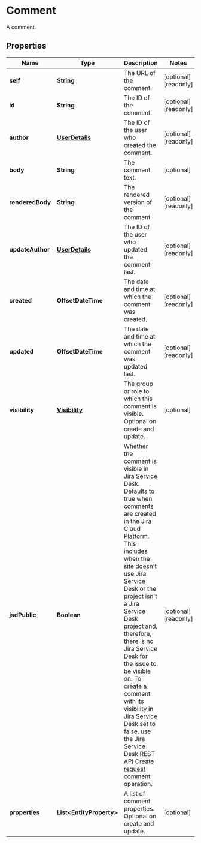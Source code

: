 

# Comment

A comment.

## Properties

Name | Type | Description | Notes
------------ | ------------- | ------------- | -------------
**self** | **String** | The URL of the comment. |  [optional] [readonly]
**id** | **String** | The ID of the comment. |  [optional] [readonly]
**author** | [**UserDetails**](UserDetails.md) | The ID of the user who created the comment. |  [optional] [readonly]
**body** | **String** | The comment text. |  [optional]
**renderedBody** | **String** | The rendered version of the comment. |  [optional] [readonly]
**updateAuthor** | [**UserDetails**](UserDetails.md) | The ID of the user who updated the comment last. |  [optional] [readonly]
**created** | **OffsetDateTime** | The date and time at which the comment was created. |  [optional] [readonly]
**updated** | **OffsetDateTime** | The date and time at which the comment was updated last. |  [optional] [readonly]
**visibility** | [**Visibility**](Visibility.md) | The group or role to which this comment is visible. Optional on create and update. |  [optional]
**jsdPublic** | **Boolean** | Whether the comment is visible in Jira Service Desk. Defaults to true when comments are created in the Jira Cloud Platform. This includes when the site doesn&#39;t use Jira Service Desk or the project isn&#39;t a Jira Service Desk project and, therefore, there is no Jira Service Desk for the issue to be visible on. To create a comment with its visibility in Jira Service Desk set to false, use the Jira Service Desk REST API [Create request comment](https://developer.atlassian.com/cloud/jira/service-desk/rest/#api-rest-servicedeskapi-request-issueIdOrKey-comment-post) operation. |  [optional] [readonly]
**properties** | [**List&lt;EntityProperty&gt;**](EntityProperty.md) | A list of comment properties. Optional on create and update. |  [optional]




